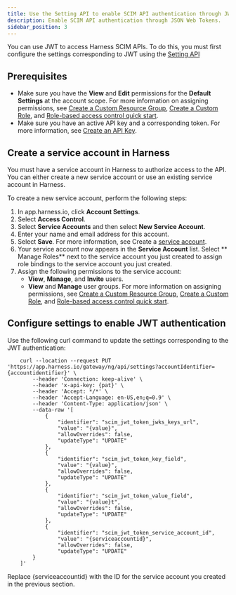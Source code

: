 ```yaml
---
title: Use the Setting API to enable SCIM API authentication through JWT
description: Enable SCIM API authentication through JSON Web Tokens.
sidebar_position: 3
---
```


You can use JWT to access Harness SCIM APIs. To do this, you must first configure the settings corresponding to JWT using the [Setting API](https://apidocs.harness.io/tag/Setting#operation/updateSettingValue)

## Prerequisites

- Make sure you have the **View** and **Edit** permissions for the **Default Settings** at the account scope.
  For more information on assigning permissions, see [Create a Custom Resource Group](../4_Role-Based-Access-Control/10-set-up-rbac-pipelines.md#step-2-create-a-custom-resource-group), [Create a Custom Role](../4_Role-Based-Access-Control/10-set-up-rbac-pipelines.md#step-3-create-a-custom-role), and [Role-based access control quick start](../4_Role-Based-Access-Control/10-set-up-rbac-pipelines.md).
- Make sure you have an active API key and a corresponding token. For more information, see [Create an API Key](../4_Role-Based-Access-Control/7-add-and-manage-api-keys.md#create-personal-access-token).
  
## Create a service account in Harness

You must have a service account in Harness to authorize access to the API. You can either create a new service account or use an existing service account in Harness.

To create a new service account, perform the following steps:

1. In app.harness.io, click **Account Settings**.
2. Select **Access Control**.
3. Select **Service Accounts** and then select **New Service Account**.
4. Enter your name and email address for this account.
5. Select **Save**.
   For more information, see Create a [service account](../4_Role-Based-Access-Control/6-add-and-manage-service-account.md).
6. Your service account now appears in the **Service Account** list. Select ** Manage Roles** next to the service account you just created to assign role bindings to the service account you just created.
7. Assign the following permissions to the service account:
    - **View**, **Manage**, and **Invite** users.
    - **View** and **Manage** user groups.
  For more information on assigning permissions, see [Create a Custom Resource Group](../4_Role-Based-Access-Control/10-set-up-rbac-pipelines.md#step-2-create-a-custom-resource-group), [Create a Custom Role](../4_Role-Based-Access-Control/10-set-up-rbac-pipelines.md#step-3-create-a-custom-role), and [Role-based access control quick start](../4_Role-Based-Access-Control/10-set-up-rbac-pipelines.md).

## Configure settings to enable JWT authentication

   Use the following curl command to update the settings corresponding to the JWT authentication:
            
        curl --location --request PUT 'https://app.harness.io/gateway/ng/api/settings?accountIdentifier={accountidentifier}' \
            --header 'Connection: keep-alive' \
            --header 'x-api-key: {pat}' \
            --header 'Accept: */*' \
            --header 'Accept-Language: en-US,en;q=0.9' \
            --header 'Content-Type: application/json' \
            --data-raw '[
                {
                    "identifier": "scim_jwt_token_jwks_keys_url",
                    "value": "{value}",
                    "allowOverrides": false,
                    "updateType": "UPDATE"
                },
                {
                    "identifier": "scim_jwt_token_key_field",
                    "value": "{value}",
                    "allowOverrides": false,
                    "updateType": "UPDATE"
                },
                {
                    "identifier": "scim_jwt_token_value_field",
                    "value": "{value}t",
                    "allowOverrides": false,
                    "updateType": "UPDATE"
                },
                {
                    "identifier": "scim_jwt_token_service_account_id",
                    "value": "{serviceaccountid}",
                    "allowOverrides": false,
                    "updateType": "UPDATE"
            }
        ]'


Replace {serviceaccountid} with the ID for the service account you created in the previous section.
